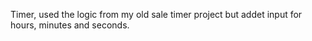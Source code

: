Timer, used the logic from my old sale timer project but addet input for hours, minutes and seconds.